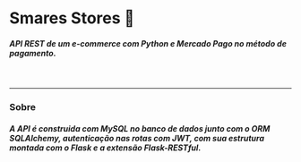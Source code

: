 # Smares Stores 🛒
<h5>API REST de um e-commerce com Python e Mercado Pago no método de pagamento.</h5>
<br>

*******
<h3>Sobre</h3>
<h5>A API é construida com MySQL no banco de dados junto com o ORM SQLAlchemy, autenticação nas rotas com JWT, com sua estrutura montada com o Flask e a extensão Flask-RESTful.</h5>
